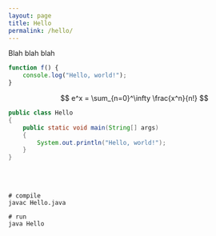 ```yaml
---
layout: page
title: Hello
permalink: /hello/
---
```


Blah blah blah

```javascript
function f() {
    console.log("Hello, world!");
}
```

$$ e^x = \sum_{n=0}^\infty \frac{x^n}{n!} $$

<div class="sketch-container" id="sketch-container-2"></div>  

```java
public class Hello
{
    public static void main(String[] args)
    {
        System.out.println("Hello, world!");
    }
}
```

<br/>

<div class="sketch-container" id="sketch-container"></div>  

<br/>

```console
# compile
javac Hello.java

# run
java Hello
```

<script src="unit_circle.js"></script>
<script src="pyramid.js"></script>


